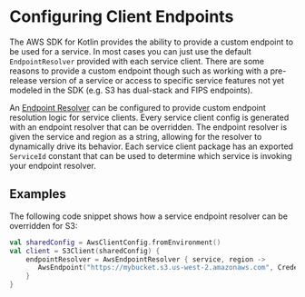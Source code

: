 # Configuring Client Endpoints

The AWS SDK for Kotlin provides the ability to provide a custom endpoint to be used for a service. In most cases
you can just use the default `EndpointResolver` provided with each service client. There are some reasons to provide 
a custom endpoint though such as working with a pre-release version of a service or access to specific service 
features not yet modeled in the SDK (e.g. S3 has dual-stack and FIPS endpoints).


An [Endpoint Resolver](https://github.com/awslabs/aws-sdk-kotlin/blob/main/aws-runtime/aws-endpoint/common/src/aws/sdk/kotlin/runtime/endpoint/AwsEndpointResolver.kt#L11)
can be configured to provide custom endpoint resolution logic for service clients. Every
service client config is generated with an endpoint resolver that can be overridden. The endpoint resolver is given the
service and region as a string, allowing for the resolver to dynamically drive its behavior. Each service client 
package has an exported `ServiceId` constant that can be used to determine which service is invoking your endpoint 
resolver.

## Examples

The following code snippet shows how a service endpoint resolver can be overridden for S3:

```kotlin
val sharedConfig = AwsClientConfig.fromEnvironment()
val client = S3Client(sharedConfig) {
    endpointResolver = AwsEndpointResolver { service, region ->
       AwsEndpoint("https://mybucket.s3.us-west-2.amazonaws.com", CredentialScope(region = "us-west-2")) 
    }
}
```